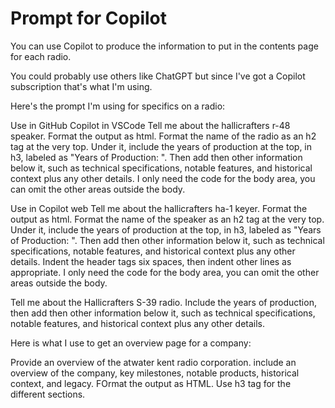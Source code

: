 # Prompt for Copilot

You can use Copilot to produce the information to put in the contents page for each radio.

You could probably use others like ChatGPT but since I've got a Copilot subscription that's what I'm using.

Here's the prompt I'm using for specifics on a radio:

Use in GitHub Copilot in VSCode
Tell me about the hallicrafters r-48 speaker. Format the output as html. Format the name of the radio as an h2 tag at the very top. Under it, include the years of production at the top, in h3, labeled as "Years of Production: ". Then add then other information below it, such as technical specifications, notable features, and historical context plus any other details. I only need the code for the body area, you can omit the other areas outside the body.

Use in Copilot web
Tell me about the hallicrafters ha-1 keyer. Format the output as html. Format the name of the speaker as an h2 tag at the very top. Under it, include the years of production at the top, in h3, labeled as "Years of Production: ". Then add then other information below it, such as technical specifications, notable features, and historical context plus any other details. Indent the header tags six spaces, then indent other lines as appropriate. I only need the code for the body area, you can omit the other areas outside the body.

Tell me about the Hallicrafters S-39 radio. Include the years of production, then add then other information below it, such as technical specifications, notable features, and historical context plus any other details.


Here is what I use to get an overview page for a company:

Provide an overview of the atwater kent radio corporation. include an overview of the company, key milestones, notable products, historical context, and legacy. FOrmat the output as HTML. Use h3 tag for the different sections.
